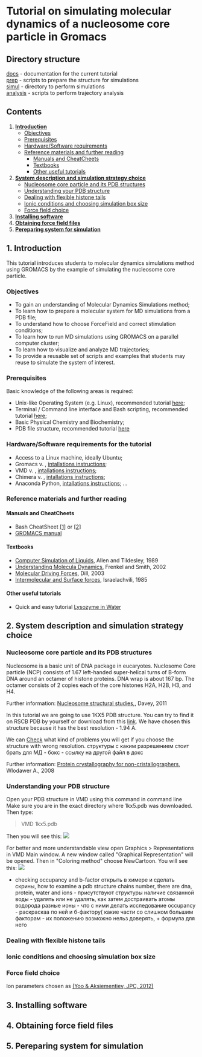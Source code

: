 # Tutorial on simulating molecular dynamics of a nucleosome core particle in Gromacs
## Directory structure
[docs](docs) - documentation for the current tutorial  
[prep](prep) - scripts to prepare the structure for simulations  
[simul](simul) - directory to perform simulations  
[analysis](analysis) - scripts to perform trajectory analysis  

## Contents
1. [**Introduction**](#Introduction) 
   + [Objectives](#Objectives)
   + [Prerequisites](#Prerequisites)
   + [Hardware/Software requirements](#Hardware)
   + [Reference materials and further reading](#Reference_materials)
      + [Manuals and CheatCheets](#Manuals)
      + [Textbooks](#Textbooks)
      + [Other useful tutorials](#Other_tutorials)
2. [**System description and simulation strategy choice**](#System)
   + [Nucleosome core particle and its PDB structures](#NCP)
   + [Understanding your PDB structure](#Understanding_PDB)
   + [Dealing with flexible histone tails](#H_tails)
   + [Ionic conditions and choosing simulation box size](#Ions_box)
   + [Force field choice](#ForceField)
3. [**Installing software**](#installing_soft)
4. [**Obtaining force field files**](#Obtaining_FF_files)
5. [**Pereparing system for simulation**](#before_stimulation)
      



<a name="Introduction"/>

## 1. Introduction
This tutorial introduces students to molecular dynamics simulations method using GROMACS by the example of simulating the nucleosome core particle. 

<a name="Objectives"/>

### Objectives

- To gain an understanding of Molecular Dynamics Simulations method;
- To learn how to prepare a molecular system for MD simulations from a PDB file;
- To understand how to choose ForceField and correct stimulation conditions;
- To learn how to run MD simulations using GROMACS on a parallel computer cluster;
- To learn how to visualize and analyze MD trajectories;
- To provide a reusable set of scripts and examples that students may reuse to simulate the system of interest.

<a name="Prerequisites"/>

### Prerequisites
Basic knowledge of the following areas is required:
- Unix-like Operating System (e.g. Linux), recommended tutorial [here](http://swcarpentry.github.io/shell-novice/);
- Terminal / Command line interface and Bash scripting, recommended tutorial [here](http://swcarpentry.github.io/shell-novice/); 
- Basic Physical Chemistry and Biochemistry;
- PDB file structure, recommended tutorial [here](https://pdb101.rcsb.org/learn/guide-to-understanding-pdb-data/introduction)

<a name="Hardware"/>

### Hardware/Software requirements for the tutorial
- Access to a Linux machine, ideally Ubuntu;
- Gromacs v. , [intallations instructions]();
- VMD v. , [intallations instructions]();
- Chimera v. , [intallations instructions]();
- Anaconda Python, [intallations instructions]();
...

<a name="Reference_materials"/>

### Reference materials and further reading

<a name="Manuals"/>

#### Manuals and CheatCheets
- Bash CheatSheet [[1]](https://gist.github.com/LeCoupa/122b12050f5fb267e75f) or [[2]](https://devhints.io/bash)
- [GROMACS manual](http://ftp.gromacs.org/pub/manual/manual-5.0.4.pdf)

<a name="Textbooks"/>

#### Textbooks 

- [Computer Simulation of Liquids](https://books.google.ru/books/about/Computer_Simulation_of_Liquids.html?id=O32VXB9e5P4C&redir_esc=y), Allen and Tildesley, 1989
- [Understanding Molecula Dynamics](https://www.sciencedirect.com/science/book/9780122673511), Frenkel and Smith, 2002
- [Molecular Driving Forces](https://books.google.ru/books/about/Molecular_Driving_Forces.html?id=hdeODhjp1bUC&redir_esc=y), Dill, 2003 
- [Intermolecular and Surface forces](https://www.sciencedirect.com/science/book/9780123751829), Israelachvili, 1985

<a name="Other_tutorials"/>

#### Other useful tutorials

- Quick and easy tutorial [Lysozyme in Water](http://www.bevanlab.biochem.vt.edu/Pages/Personal/justin/gmx-tutorials/lysozyme/index.html)

<a name="System"/>

## 2. System description and simulation strategy choice

<a name="NCP"/>

### Nucleosome core particle and its PDB structures
Nucleosome is a basic unit of DNA package in eucaryotes. 
Nuclosome Core particle (NCP) consists of 1.67 left-handed super-helical turns of B-form DNA around an octamer of histone proteins. DNA wrap is about 167 bp. The octamer consists of 2 copies each of the core histones H2A, H2B, H3, and H4. 

Further information: [Nucleosome structural studies,](https://www.ncbi.nlm.nih.gov/pubmed/21176878), Davey, 2011

In this tutorial we are going to use 1KX5 PDB structure. You can try to find it on RSCB PDB by yourself or download from this [link](https://www.rcsb.org/structure/1kx5). We have chosen this structure because it has the best resolution - 1.94 A.  

We can 
[Check](https://pdb101.rcsb.org/learn/guide-to-understanding-pdb-data/resolution) what kind of problems you will get if you choose the structure with wrong resolution. 
структуры с каким разрешением стоит брать для МД - бокс - ссылку на другой файл в докс

Further information: [Protein crystallography for non-cristallographers](https://www.ncbi.nlm.nih.gov/pubmed/18034855), Wlodawer A., 2008

<a name="Understanding_PDB"/>

### Understanding your PDB structure 

Open your PDB structure in VMD using this command in command line
Make sure you are in the exact directory where 1kx5.pdb was downloaded. Then type:
> VMD 1kx5.pdb

Then you will see this:
![](../docs/understanding1.png)

For better and more understandable view open Graphics > Representations in VMD Main window. A new window called "Graphical Representation" will be opened. Then in "Coloring method" choose NewCartoon. 
You will see this: 
![](../docs/understanding2.png)

- checking occupancy and b-factor
открыть в химере и сделать скрины, how to examine a pdb structure
chains number, 
there are dna, protein, water and ions - присутствуют структуры
наличие связанной воды - удалять или не удалять, как затем достраивать атомы водорода
разные ионы - что с ними делать
исследование occupancy - раскраскаа по ней и б-фактору( какие части со слишком большим факторам - их положению возможно нельз доверять, + формула для него

<a name="H_tails"/>

### Dealing with flexible histone tails

<a name="Ions_box"/>

### Ionic conditions and choosing simulation box size

<a name="ForceField"/>

### Force field choice

Ion parameters chosen as [(Yoo & Aksiementiev, JPC, 2012)](https://pubs.acs.org/doi/abs/10.1021/jz201501a)

<a name="installing_soft"/>

## 3. Installing software

<a name="Obtaining_FF_files"/>

## 4. Obtaining force field files

<a name="before_stimulation"/>

## 5. Pereparing system for simulation

